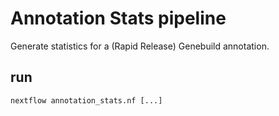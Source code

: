 # Annotation Stats pipeline

Generate statistics for a (Rapid Release) Genebuild annotation.


## run

```
nextflow annotation_stats.nf [...]
```
